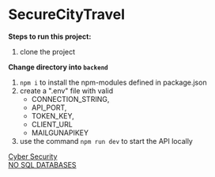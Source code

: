 # SecureCityTravel

**Steps to run this project:**

1. clone the project

**Change directory into `backend`**

1.  `npm i` to install the npm-modules defined in package.json
2. create a ".env" file with valid 
    - CONNECTION_STRING,
    - API_PORT,
    - TOKEN_KEY,
    - CLIENT_URL
    - MAILGUNAPIKEY
3. use the command `npm run dev` to start the API locally


[Cyber Security](./CYBER_SECURITY.md) \
[NO SQL DATABASES](./NO_SQL.md)

